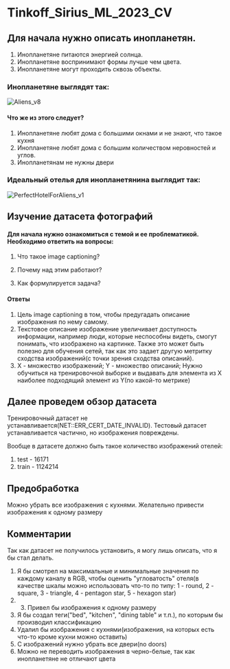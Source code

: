 # Tinkoff_Sirius_ML_2023_CV

## Для начала нужно описать инопланетян.


1. Инопланетяне питаются энергией солнца.
2. Инопланетяне воспринимают формы лучше чем цвета.
3. Инопланетяне могут проходить сквозь объекты.

### Инопланетяне выглядят так:

![Aliens_v8](https://github.com/Rodnik05/Tinkoff_Sirius_ML_2023_CV/assets/89382155/de20c491-c614-4913-ad3a-1b72a81567a0)


#### Что же из этого следует?

1. Инопланетяне любят дома с большими окнами и не знают, что такое кухня
2. Инопланетяне любят дома с большим количеством неровностей и углов.
3. Инопланетянам не нужны двери


### Идеальный отелья для инопланетянина выглядит так:

![PerfectHotelForAliens_v1](https://github.com/Rodnik05/Tinkoff_Sirius_ML_2023_CV/assets/89382155/3dc4572d-e5b9-4e41-b436-eb918aad5b28)



## Изучение датасета фотографий

#### Для начала нужно ознакомиться с темой и ее проблематикой. Необходимо ответить на вопросы:

1. Что такое image captioning?

2. Почему над этим работают?

3. Как формулируется задача?

#### Ответы

1. Цель image captioning в том, чтобы предугадать описание изображения по нему самому.
2. Текстовое описание изображение увеличивает доступность информации, например люди, которые неспособны видеть, смогут понимать, что изображено на картинке. Также это может быть полезно для обучения сетей, так как это задает другую метритку сходства изображений(с точки зрения сходства описаний).
3. X - множество изображений;
  Y - множество описаний;
  Нужно обучиться на тренировочной выборке и выдавать для элемента из X наиболее подходящий элемент из Y(по какой-то метрике)


## Далее проведем обзор датасета

Тренировочный датасет не устанавливается(NET::ERR_CERT_DATE_INVALID).
Тестовый датасет устанавливается частично, но изображения повреждены.

Вообще в датасете должно быть такое количество изображений отелей:
1. test - 16171
2. train - 1124214

## Предобработка
Можно убрать все изображения с кухнями.
Желательно привести изображения к одному размеру
## Комментарии

Так как датасет не получилось установить, я могу лишь описать, что я бы стал делать.

1. Я бы смотрел на максимальные и минимальные значения по каждому каналу в RGB, чтобы оценить "угловатость" отеля(в качестве шкалы можно использовать что-то по типу: 1 - round, 2 - square, 3 - triangle, 4 - pentagon star, 5 - hexagon star)
2. 3. Привел бы изображения к одному размеру
3. Я бы создал теги("bed", "kitchen", "dining table" и т.п.), по которым бы производил классификацию
4. Удалил бы изображения с кухнями(изображения, на которых есть что-то кроме кухни можно оставить)
5. С изображений нужно убрать все двери(no doors)
6. Можно не переводить изображения в черно-белые, так как инопланетяне не отличают цвета



